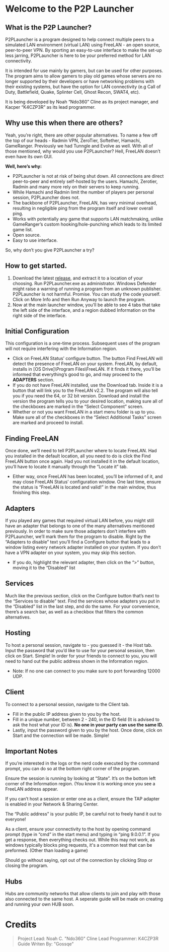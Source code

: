 # Welcome to the P2P Launcher

## What is the P2P Launcher?
P2PLauncher is a program designed to help connect multiple peers to a simulated LAN environment (virtual LAN) using FreeLAN - an open source, peer-to-peer VPN.
By sporting an easy-to-use interface to make the set-up less jarring, P2PLauncher is here to be your preferred method for LAN connectivity.

It is intended for use mainly by gamers, but can be used for other purposes. The program aims to allow gamers to play old games whose servers are no longer supported by their developers or have networking problems with their existing systems, but have the option for LAN connectivity (e.g Call of Duty, Battlefield, Quake, Splinter Cell, Ghost Recon, SWAT4, etc).

It is being developed by Noah “Ndo360” Cline as its project manager, and Kacper “K4CZP3R” as its lead programmer.

## Why use this when there are others?
Yeah, you’re right, there are other popular alternatives. To name a few off the top of our heads - Radmin VPN, ZeroTier, Softether, Hamachi, GameRanger. Previously we had Tunngle and Evolve as well. With all of those mentioned, why would you use P2PLauncher? Hell, FreeLAN doesn’t even have its own GUI.

**Well, here’s why:**
* P2PLauncher is not at risk of being shut down. All connections are direct peer-to-peer and entirely self-hosted by the users. Hamachi, Zerotier, Radmin and many more rely on their servers to keep running.
* While Hamachi and Radmin limit the number of players per personal session, P2PLauncher does not.
* The backbone of P2PLauncher, FreeLAN, has very minimal overhead, resulting in negligible ping from the program itself and lower overall ping.
* Works with potentially any game that supports LAN matchmaking, unlike GameRanger’s custom hooking/hole-punching which leads to its limited game list.
* Open source.
* Easy to use interface.

So, why don’t you give P2PLauncher a try?

## How to get started.
1. Download the latest [release](https://github.com/K4CZP3R/P2PLauncher/releases), and extract it to a location of your choosing. Run P2PLauncher.exe as administrator. Windows Defender might raise a warning of running a program from an unknown publisher. P2PLauncher is not harmful. Promise. You can study the code yourself. Click on More Info and then Run Anyway to launch the program.
2. Now at the main launcher window, you’ll be able to see 4 tabs that take the left side of the interface, and a region dubbed Information on the right side of the interface.

## Initial Configuration
This configuration is a one-time process. Subsequent uses of the program will not require interfering with the Information region.
* Click on FreeLAN Status’ configure button. The button Find FreeLAN will detect the presence of FreeLAN on your system. FreeLAN, by default, installs in [OS Drive]\Program Files\FreeLAN. If it finds it there, you’ll be informed that everything’s good to go, and may proceed to the **ADAPTERS** section.
* If you do not have FreeLAN installed, use the Download tab. Inside it is a button that will link you to the FreeLAN v2.2. The program will also tell you if you need the 64, or 32 bit version. Download and install the version the program tells you to your desired location, making sure all of the checkboxes are marked in the “Select Component” screen. 
* Whether or not you want FreeLAN in a start menu folder is up to you. Make sure all of the checkboxes in the “Select Additional Tasks” screen are marked and proceed to install.

## Finding FreeLAN
Once done, we’ll need to tell P2PLauncher where to locate FreeLAN. Had you installed in the default location, all you need to do is click the Find FreeLAN button once again. Had you not installed it in the default location, you’ll have to locate it manually through the “Locate it” tab.
* Either way, once FreeLAN has been located, you’ll be informed of it, and may close FreeLAN Status’ configuration window. One last time, ensure the status is “FreeLAN is located and valid!” in the main window, thus finishing this step.

## Adapters
If you played any games that required virtual LAN before, you might still have an adapter that belongs to one of the many alternatives mentioned previously. In order to make sure those adapters don’t interfere with P2PLauncher, we’ll mark them for the program to disable. Right by the “Adapters to disable” text you’ll find a Configure button that leads to a window listing every network adapter installed on your system. If you don’t have a VPN adapter on your system, you may skip this section.
* If you do, highlight the relevant adapter, then click on the “>” button, moving it to the “Disabled” list

## Services
Much like the previous section, click on the Configure button that’s next to the “Services to disable” text. Find the services whose adapters you put in the “Disabled” list in the last step, and do the same. For your convenience, there’s a search bar, as well as a checkbox that filters the common alternatives.

## Hosting
To host a personal session, navigate to - you guessed it - the Host tab.
Input the password that you’d like to use for your personal session, then click on Start. Simple!
In order for your friends to connect to you, you will need to hand out the public address shown in the Information region.
* Note: If no one can connect to you make sure to port forwarding 12000 UDP.

## Client
To connect to a personal session, navigate to the Client tab.
* Fill in the public IP address given to you by the host.
* Fill in a unique number, between 2 - 240, in the ID field (It is advised to ask the host what your ID is). __No one in your party can use the same ID.__
* Lastly, input the password given to you by the host.
Once done, click on Start and the connection will be made. Simple!

## Important Notes
If you’re interested in the logs or the nerd code executed by the command prompt, you can do so at the bottom right corner of the program.

Ensure the session is running by looking at “State”. It’s on the bottom left corner of the Information region. (You know it is working once you see a FreeLAN address appear.

If you can’t host a session or enter one as a client, ensure the TAP adapter is enabled in your Network & Sharing Center.

The “Public address” is your public IP, be careful not to freely hand it out to everyone!

As a client, ensure your connectivity to the host by opening command prompt (type in “cmd” in the start menu) and typing in “ping 9.0.0.1”. If you get a response, then everything checks out. While this may not work, as windows typically blocks ping requests, it's a common test that can be preformed. (Other than loading a game)

Should go without saying, opt out of the connection by clicking Stop or closing the program.

## Hubs
Hubs are community networks that allow clients to join and play with those also connected to the same host. A seperate guide will be made on creating and running your own HUB soon.

# Credits
> Project Lead: Noah C. "Ndo360" Cline
> Lead Programmer: K4CZP3R
> Guide Writen By: "Gossqe"

